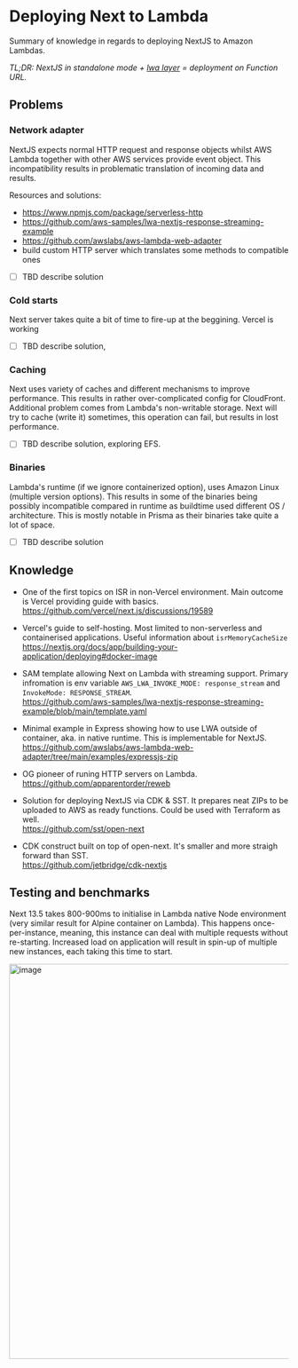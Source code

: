 # Deploying Next to Lambda
Summary of knowledge in regards to deploying NextJS to Amazon Lambdas.

_TL;DR: NextJS in standalone mode + [lwa layer](https://github.com/awslabs/aws-lambda-web-adapter) = deployment on Function URL._

## Problems

### Network adapter

NextJS expects normal HTTP request and response objects whilst AWS Lambda together with other AWS services provide event object. This incompatibility results in problematic translation of incoming data and results.

Resources and solutions:
- https://www.npmjs.com/package/serverless-http
- https://github.com/aws-samples/lwa-nextjs-response-streaming-example
- https://github.com/awslabs/aws-lambda-web-adapter
- build custom HTTP server which translates some methods to compatible ones

- [ ] TBD describe solution

### Cold starts
Next server takes quite a bit of time to fire-up at the beggining. Vercel is working 

- [ ] TBD describe solution, 

### Caching
Next uses variety of caches and different mechanisms to improve performance. This results in rather over-complicated config for CloudFront.
Additional problem comes from Lambda's non-writable storage. Next will try to cache (write it) sometimes, this operation can fail, but results in lost performance.

- [ ] TBD describe solution, exploring EFS.

### Binaries
Lambda's runtime (if we ignore containerized option), uses Amazon Linux (multiple version options). This results in some of the binaries being possibly incompatible compared in runtime as buildtime used different OS / architecture. This is mostly notable in Prisma as their binaries take quite a lot of space.

- [ ] TBD describe solution

## Knowledge
- One of the first topics on ISR in non-Vercel environment. Main outcome is Vercel providing guide with basics.
  <br/>
  https://github.com/vercel/next.js/discussions/19589

- Vercel's guide to self-hosting. Most limited to non-serverless and containerised applications. Useful information about `isrMemoryCacheSize`
  <br/>
  https://nextjs.org/docs/app/building-your-application/deploying#docker-image

- SAM template allowing Next on Lambda with streaming support. Primary infromation is env variable `AWS_LWA_INVOKE_MODE: response_stream` and `InvokeMode: RESPONSE_STREAM`.
  <br/>
  https://github.com/aws-samples/lwa-nextjs-response-streaming-example/blob/main/template.yaml

- Minimal example in Express showing how to use LWA outside of container, aka. in native runtime. This is implementable for NextJS.
  <br/>
  https://github.com/awslabs/aws-lambda-web-adapter/tree/main/examples/expressjs-zip

- OG pioneer of runing HTTP servers on Lambda.
  <br/>
  https://github.com/apparentorder/reweb

- Solution for deploying NextJS via CDK & SST. It prepares neat ZIPs to be uploaded to AWS as ready functions. Could be used with Terraform as well.
  <br/>
  https://github.com/sst/open-next

- CDK construct built on top of open-next. It's smaller and more straigh forward than SST.
  <br/>
  https://github.com/jetbridge/cdk-nextjs

## Testing and benchmarks

Next 13.5 takes 800-900ms to initialise in Lambda native Node environment (very similar result for Alpine container on Lambda). This happens once-per-instance, meaning, this instance can deal with multiple requests without re-starting. Increased load on application will result in spin-up of multiple new instances, each taking this time to start.

<img width="712" alt="image" src="https://github.com/sladg/doc-next-lambda/assets/26263265/cc2d494e-8bad-4679-a500-5690e411f454">

